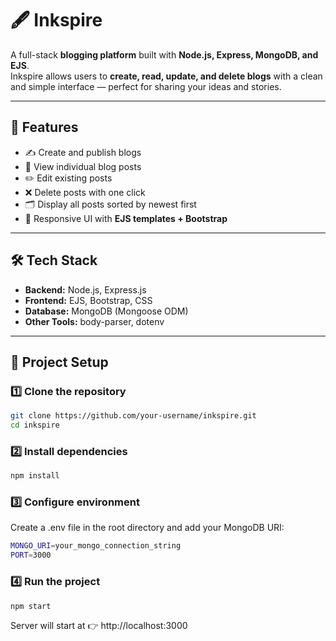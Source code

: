 # 🖋️ Inkspire

A full-stack **blogging platform** built with **Node.js, Express, MongoDB, and EJS**.  
Inkspire allows users to **create, read, update, and delete blogs** with a clean and simple interface — perfect for sharing your ideas and stories.  

---

## 🚀 Features

- ✍️ Create and publish blogs  
- 📖 View individual blog posts  
- ✏️ Edit existing posts  
- ❌ Delete posts with one click  
- 🗂️ Display all posts sorted by newest first  
- 🎨 Responsive UI with **EJS templates + Bootstrap**  

---

## 🛠️ Tech Stack

- **Backend:** Node.js, Express.js  
- **Frontend:** EJS, Bootstrap, CSS  
- **Database:** MongoDB (Mongoose ODM)  
- **Other Tools:** body-parser, dotenv  

---

## 📂 Project Setup

### 1️⃣ Clone the repository
```bash
git clone https://github.com/your-username/inkspire.git
cd inkspire
```

### 2️⃣ Install dependencies
```bash
npm install
```

### 3️⃣ Configure environment

Create a .env file in the root directory and add your MongoDB URI:
```bash
MONGO_URI=your_mongo_connection_string
PORT=3000
```

### 4️⃣ Run the project
```bash
npm start
```


Server will start at 👉 http://localhost:3000

